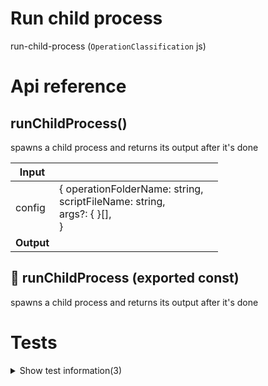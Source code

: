 # Run child process

run-child-process (`OperationClassification` js)



# Api reference

## runChildProcess()

spawns a child process and returns its output after it's done


| Input      |    |    |
| ---------- | -- | -- |
| config | { operationFolderName: string, <br />scriptFileName: string, <br />args?: {  }[], <br /> } |  |
| **Output** |    |    |



## 📄 runChildProcess (exported const)

spawns a child process and returns its output after it's done

# Tests

<details><summary>Show test information(3)</summary>
    
  # main()




| Input      |    |    |
| ---------- | -- | -- |
| - | | |
| **Output** |    |    |



## 📄 [argument] (unexported const)

## 📄 main (unexported const)

  </details>

